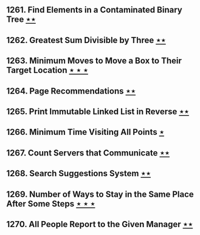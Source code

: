 ## 1261. Find Elements in a Contaminated Binary Tree [$\star\star$](https://leetcode.com/problems/find-elements-in-a-contaminated-binary-tree)

## 1262. Greatest Sum Divisible by Three [$\star\star$](https://leetcode.com/problems/greatest-sum-divisible-by-three)

## 1263. Minimum Moves to Move a Box to Their Target Location [$\star\star\star$](https://leetcode.com/problems/minimum-moves-to-move-a-box-to-their-target-location)

## 1264. Page Recommendations [$\star\star$](https://leetcode.com/problems/page-recommendations)

## 1265. Print Immutable Linked List in Reverse [$\star\star$](https://leetcode.com/problems/print-immutable-linked-list-in-reverse)

## 1266. Minimum Time Visiting All Points [$\star$](https://leetcode.com/problems/minimum-time-visiting-all-points)

## 1267. Count Servers that Communicate [$\star\star$](https://leetcode.com/problems/count-servers-that-communicate)

## 1268. Search Suggestions System [$\star\star$](https://leetcode.com/problems/search-suggestions-system)

## 1269. Number of Ways to Stay in the Same Place After Some Steps [$\star\star\star$](https://leetcode.com/problems/number-of-ways-to-stay-in-the-same-place-after-some-steps)

## 1270. All People Report to the Given Manager [$\star\star$](https://leetcode.com/problems/all-people-report-to-the-given-manager)
